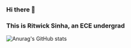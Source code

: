 ### Hi there 👋
### This is Ritwick Sinha, an ECE undergrad

![Anurag's GitHub stats](https://github-readme-stats.vercel.app/api?username=sinharitwick&show_icons=true&theme=radical)

<!--
**sinharitwick/sinharitwick** is a ✨ _special_ ✨ repository because its `README.md` (this file) appears on your GitHub profile.

Here are some ideas to get you started:

- 🔭 I’m currently working on ...
- 🌱 I’m currently learning ...
- 👯 I’m looking to collaborate on ...
- 🤔 I’m looking for help with ...
- 💬 Ask me about ...
- 📫 How to reach me: ...
- 😄 Pronouns: ...
- ⚡ Fun fact: ...
-->
